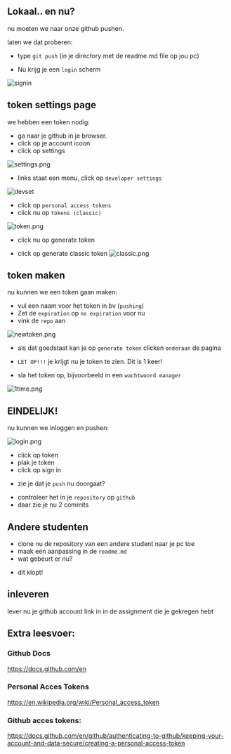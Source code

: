 
## Lokaal.. en nu?

nu moeten we naar onze github pushen.

laten we dat proberen:
- type `git push` (in je directory met de readme.md file op jou pc)

* Nu krijg je een `login` scherm

![signin](signin.png)

## token settings page

we hebben een token nodig:

- ga naar je github in je browser.
- click op je account icoon
- click op settings

![settings.png](settings.png)

- links staat een menu, click op `developer settings`

![devset](devset.png)


- click op `personal access tokens`
- click nu op `tokens (classic)`

![token.png](token.png)

- click nu op generate token

- click op generate classic token
![classic.png](classic.png)


## token maken

nu kunnen we een token gaan maken:

- vul een naam voor het token in bv (`pushing`)
- Zet de `expiration` op `no expiration` voor nu
- vink de `repo` aan

![newtoken.png](newtoken.png)

- als dat goedstaat kan je op `generate token` clicken `onderaan` de pagina

- `LET OP!!!` je krijgt nu je token te zien. Dit is 1 keer!
- sla het token op, bijvoorbeeld in een `wachtwoord manager`

![1time.png](1time.png)

## EINDELIJK!

nu kunnen we inloggen en pushen:

![login.png](login.png)

- click op token
- plak je token 
- click op sign in

* zie je dat je `push` nu doorgaat?
- controleer het in je `repository` op `github`
- daar zie je nu 2 commits


## Andere studenten

- clone nu de repository van een andere student naar je pc toe
- maak een aanpassing in de `readme.md`
- wat gebeurt er nu?

* dit klopt!

## inleveren

lever nu je github account link in in de assignment die je gekregen hebt

## Extra leesvoer:

### Github Docs
https://docs.github.com/en

### Personal Acces Tokens
https://en.wikipedia.org/wiki/Personal_access_token

### Github acces tokens:
https://docs.github.com/en/github/authenticating-to-github/keeping-your-account-and-data-secure/creating-a-personal-access-token
